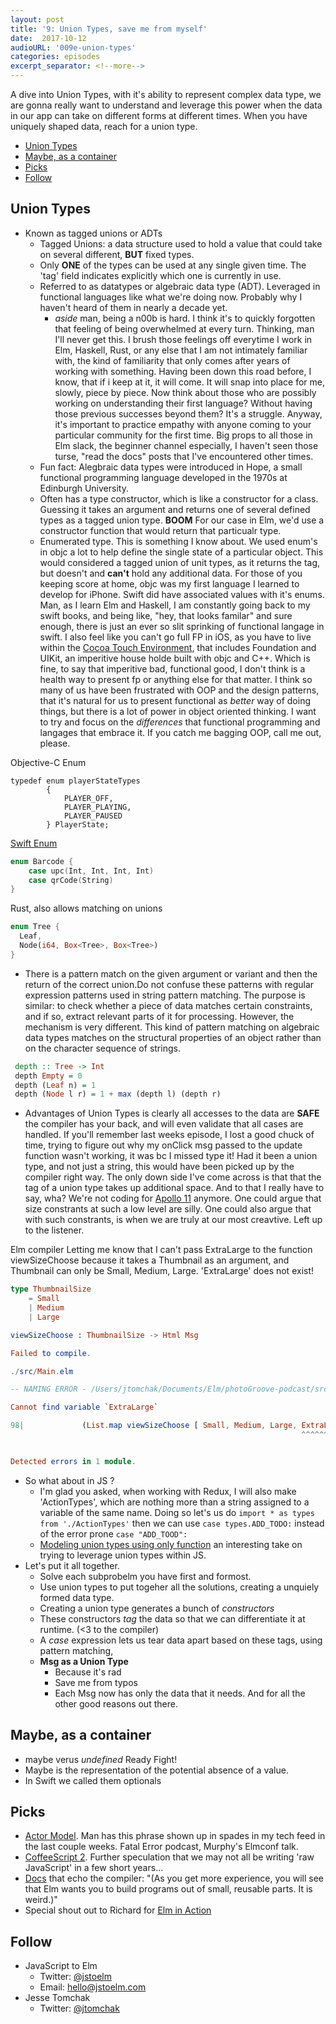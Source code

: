 ```yaml
---
layout: post
title: '9: Union Types, save me from myself'
date:  2017-10-12 
audioURL: '009e-union-types'
categories: episodes
excerpt_separator: <!--more-->
---
```

A dive into Union Types, with it's ability to represent complex data type, we are gonna really want to understand and leverage this power when the data in our app can take on different forms at different times. When you have uniquely shaped data, reach for a union type. 
<!--more-->
<!-- TOC -->

- [Union Types](#union-types)
- [Maybe, as a container](#maybe-as-a-container)
- [Picks](#picks)
- [Follow](#follow)

<!-- /TOC -->

## Union Types
* Known as tagged unions or ADTs
  * Tagged Unions: a data structure used to hold a value that could take on several different, **BUT** fixed types. 
  * Only **ONE** of the types can be used at any single given time. The 'tag' field indicates explicitly which one is currently in use. 
  * Referred to as datatypes or algebraic data type (ADT). Leveraged in functional languages like what we're doing now. Probably why I haven't heard of them in nearly a decade yet.
    * *aside* man, being a n00b is hard. I think it's to quickly forgotten that feeling of being overwhelmed at every turn. Thinking, man I'll never get this. I brush those feelings off everytime I work in Elm, Haskell, Rust, or any else that I am not intimately familiar with, the kind of familiarity that only comes after years of working with something. Having been down this road before, I know, that if i keep at it, it will come. It will snap into place for me, slowly, piece by piece. Now think about those who are possibly working on understanding their first language? Without having those previous successes beyond them? It's a struggle. Anyway, it's important to practice empathy with anyone coming to your particular community for the first time. Big props to all those in Elm slack, the beginner channel especially, I haven't seen those turse, "read the docs" posts that I've encountered other times. </rant>
  * Fun fact: Alegbraic data types were introduced in Hope, a small functional programming language developed in the 1970s at Edinburgh University. 
  * Often has a type constructor, which is like a constructor for a class. Guessing it takes an argument and returns one of several defined types as a tagged union type. **BOOM** For our case in Elm, we'd use a constructor function that would return that particualr type. 
  * Enumerated type. This is something I know about. We used enum's in objc a lot to help define the single state of a particular object. This would considered a tagged union of unit types, as it returns the tag, but doesn't and **can't** hold any additional data. For those of you keeping score at home, objc was my first language I learned to develop for iPhone. Swift did have associated values with it's enums. Man, as I learn Elm and Haskell, I am constantly going back to my swift books, and being like, "hey, that looks familar" and sure enough, there is just an ever so slit sprinking of functional langage in swift. I also feel like you can't go full FP in iOS, as you have to live within the [Cocoa Touch Environment](https://developer.apple.com/library/content/documentation/General/Conceptual/DevPedia-CocoaCore/Cocoa.html), that includes Foundation and UIKit, an imperitive house holde built with objc and C++. Which is fine, to say that imperitive bad, functional good, I don't think is a health way to present fp or anything else for that matter. I think so many of us have been frustrated with OOP and the design patterns, that it's natural for us to present functional as *better* way of doing things, but there is a lot of power in object oriented thinking. I want to try and focus on the *differences* that functional programming and langages that embrace it. If you catch me bagging OOP, call me out, please. </rant> 
  
Objective-C Enum 
```objc
typedef enum playerStateTypes
        {
            PLAYER_OFF,
            PLAYER_PLAYING,
            PLAYER_PAUSED
        } PlayerState;
```  
[Swift Enum](https://developer.apple.com/library/content/documentation/Swift/Conceptual/Swift_Programming_Language/Enumerations.html)
```swift
enum Barcode {
    case upc(Int, Int, Int, Int)
    case qrCode(String)
}
```
Rust, also allows matching on unions
```rust
enum Tree {
  Leaf,
  Node(i64, Box<Tree>, Box<Tree>)
}
```
* There is a pattern match on the given argument or variant and then the return of the correct union.Do not confuse these patterns with regular expression patterns used in string pattern matching. The purpose is similar: to check whether a piece of data matches certain constraints, and if so, extract relevant parts of it for processing. However, the mechanism is very different. This kind of pattern matching on algebraic data types matches on the structural properties of an object rather than on the character sequence of strings. 
```Haskell
 depth :: Tree -> Int
 depth Empty = 0
 depth (Leaf n) = 1
 depth (Node l r) = 1 + max (depth l) (depth r)
```
* Advantages of Union Types is clearly all accesses to the data are **SAFE** the compiler has your back, and will even validate that all cases are handled. If you'll remember last weeks episode, I lost a good chuck of time, trying to figure out why my onClick msg passed to the update function wasn't working, it was bc I missed type it! Had it been a union type, and not just a string, this would have been picked up by the compiler right way. The only down side I've come across is that that the tag of a union type takes up additional space. And to that I really have to say, wha? We're not coding for [Apollo 11](https://github.com/chrislgarry/Apollo-11) anymore. One could argue that size constrants at such a low level are silly. One could also argue that with such constrants, is when we are truly at our most creavtive. Left up to the listener. 

Elm compiler Letting me know that I can't pass ExtraLarge to the function viewSizeChoose because it takes a Thumbnail as an argument, and Thumbnail can only be Small, Medium, Large. 'ExtraLarge' does not exist!
```Elm
type ThumbnailSize
    = Small
    | Medium
    | Large

viewSizeChoose : ThumbnailSize -> Html Msg

Failed to compile.

./src/Main.elm

-- NAMING ERROR - /Users/jtomchak/Documents/Elm/photoGroove-podcast/src/Main.elm

Cannot find variable `ExtraLarge`

98|             (List.map viewSizeChoose [ Small, Medium, Large, ExtraLarge ])
                                                                 ^^^^^^^^^^


Detected errors in 1 module.
```
* So what about in JS ? 
  * I'm glad you asked, when working with Redux, I will also make 'ActionTypes', which are nothing more than a string assigned to a variable of the same name. Doing so let's us do ```import * as types from './ActionTypes'``` then we can use ```case types.ADD_TODO:``` instead of the error prone ```case "ADD_TOOD":```
  * [Modeling union types using only function](https://brehaut.net/blog/2013/unions_as_functions) an interesting take on trying to leverage union types within JS. 
* Let's put it all together. 
  * Solve each subprobelm you have first and formost.
  * Use union types to put togeher all the solutions, creating a unquiely formed data type.
  * Creating a union type generates a bunch of *constructors* 
  * These constructors *tag* the data so that we can differentiate it at runtime. (<3 to the compiler)
  * A *case* expression lets us tear data apart based on these tags, using pattern matching, 
  * **Msg as a Union Type**
    * Because it's rad
    * Save me from typos
    * Each Msg now has only the data that it needs. And for all the other good reasons out there. 

## Maybe, as a container
* maybe verus *undefined* Ready Fight!
* Maybe is the representation of the potential absence of a value.
* In Swift we called them optionals



## Picks
* [Actor Model](https://en.wikipedia.org/wiki/Actor_model). Man has this phrase shown up in spades in my tech feed in the last couple weeks. Fatal Error podcast, Murphy's Elmconf talk. 
* [CoffeeScript 2](http://coffeescript.org/announcing-coffeescript-2/). Further speculation that we may not all be writing 'raw JavaScript' in a few short years...
* [Docs](https://guide.elm-lang.org/types/union_types.html) that echo the compiler: "(As you get more experience, you will see that Elm wants you to build programs out of small, reusable parts. It is weird.)"
* Special shout out to Richard for [Elm in Action](http://elm-in-action.com)


## Follow
* JavaScript to Elm
  * Twitter: [@jstoelm](https://twitter.com/jstoelm)
  * Email: [hello@jstoelm.com](mailto:hello@jstoelm.com)
* Jesse Tomchak
  * Twitter: [@jtomchak](https://twitter.com/jtomchak)

